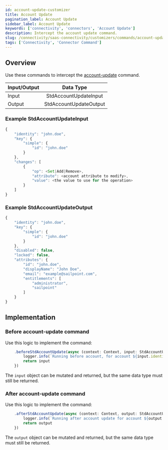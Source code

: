 ```yaml
---
id: account-update-customizer
title: Account Update
pagination_label: Account Update
sidebar_label: Account Update
keywords: ['connectivity', 'connectors', 'Account Update']
description: Intercept the account update command.
slug: /connectivity/saas-connectivity/customizers/commands/account-update
tags: ['Connectivity', 'Connector Command']
---
```


## Overview

Use these commands to intercept the [account-update](../../commands/account-update) command.

| Input/Output |       Data Type        |
| :----------- | :--------------------: |
| Input        | StdAccountUpdateInput  |
| Output       | StdAccountUpdateOutput |

### Example StdAccountUpdateInput

```javascript
{
    "identity": "john.doe",
    "key": {
        "simple": {
            "id": "john.doe"
        }
    },
    "changes": [
        {
            "op": <Set|Add|Remove>,
            "attribute": <account attribute to modify>,
            "value": <the value to use for the operation>
        }
    ]
}
```

### Example StdAccountUpdateOutput

```javascript
{
    "identity": "john.doe",
    "key": {
        "simple": {
            "id": "john.doe"
        }
    },
    "disabled": false,
    "locked": false,
    "attributes": {
        "id": "john.doe",
        "displayName": "John Doe",
        "email": "example@sailpoint.com",
        "entitlements": [
            "administrator",
            "sailpoint"
        ]
    }
}
```

## Implementation

### Before account-update command

Use this logic to implement the command:

```javascript
    .beforeStdAccountUpdate(async (context: Context, input: StdAccountUpdateInput) => {
        logger.info(`Running before account, for account ${input.identity}`)
        return input
    })
```

The `input` object can be mutated and returned, but the same data type must still be returned.

### After account-update command

Use this logic to implement the command:

```javascript
    .afterStdAccountUpdate(async (context: Context, output: StdAccountUpdateOutput) => {
        logger.info(`Running after account update for account ${output.identity}}`)
        return output
    })
```

The `output` object can be mutated and returned, but the same data type must still be returned.
